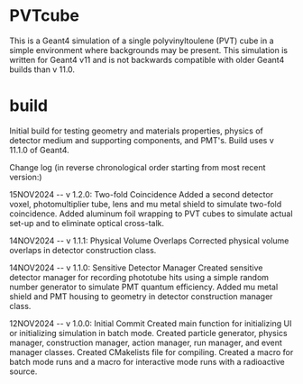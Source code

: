 # PVTcube

This is a Geant4 simulation of a single polyvinyltoulene (PVT) cube in a simple environment where backgrounds may be present. This simulation is written for Geant4 v11 and is not backwards compatible with older Geant4 builds than v 11.0.

# build
Initial build for testing geometry and materials properties, physics of detector medium and supporting components, and PMT's. Build uses v 11.1.0 of Geant4.

Change log (in reverse chronological order starting from most recent version:)

15NOV2024 -- v 1.2.0: Two-fold Coincidence
	Added a second detector voxel, photomultiplier tube, lens and mu metal shield to simulate two-fold coincidence. Added aluminum foil wrapping to PVT cubes to simulate actual set-up and to eliminate optical cross-talk.

14NOV2024 -- v 1.1.1: Physical Volume Overlaps
	Corrected physical volume overlaps in detector construction class.

14NOV2024 -- v 1.1.0: Sensitive Detector Manager
	Created sensitive detector manager for recording phototube hits using a simple random number generator to simulate PMT quantum efficiency. Added mu metal shield and PMT housing to geometry in detector construction manager class.

12NOV2024 -- v 1.0.0: Initial Commit
	Created main function for initializing UI or initializing simulation in batch mode. Created particle generator, physics manager, construction manager, action manager, run manager, and event manager classes. Created CMakelists file for compiling. Created a macro for batch mode runs and a macro for interactive mode runs with a radioactive source. 
